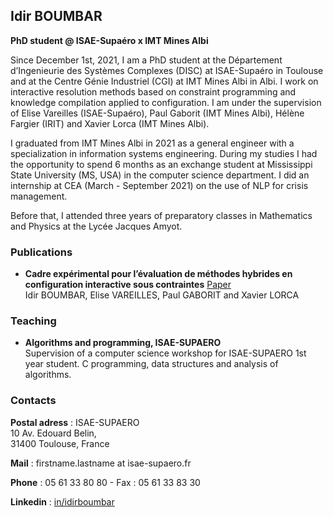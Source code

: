 ## Idir BOUMBAR

**PhD student @ ISAE-Supaéro x IMT Mines Albi**

Since December 1st, 2021, I am a PhD student at the Département d’Ingenieurie des Systèmes Complexes (DISC) at ISAE-Supaéro in Toulouse and at the Centre Génie Industriel (CGI) at IMT Mines Albi in Albi. I work on interactive resolution methods based on constraint programming and knowledge compilation applied to configuration. I am under the supervision of Elise Vareilles (ISAE-Supaéro), Paul Gaborit (IMT Mines Albi), Hélène Fargier (IRIT) and Xavier Lorca (IMT Mines Albi).

I graduated from IMT Mines Albi in 2021 as a general engineer with a specialization in information systems engineering. During my studies I had the opportunity to spend 6 months as an exchange student at Mississippi State University (MS, USA) in the computer science department. I did an internship at CEA (March - September 2021) on the use of NLP for crisis management.

Before that, I attended three years of preparatory classes in Mathematics and Physics at the Lycée Jacques Amyot.

### Publications

- **Cadre expérimental pour l’évaluation de méthodes hybrides en
configuration interactive sous contraintes** [Paper](url)  
Idir BOUMBAR, Elise VAREILLES, Paul GABORIT and Xavier LORCA

### Teaching

- **Algorithms and programming, ISAE-SUPAERO**  
Supervision of a computer science workshop for ISAE-SUPAERO 1st year student. C programming, data structures and analysis of algorithms.

### Contacts

**Postal adress** : 
ISAE-SUPAERO  
10 Av. Edouard Belin,  
31400 Toulouse, France

**Mail** : firstname.lastname at isae-supaero.fr

**Phone** : 05 61 33 80 80 - Fax : 05 61 33 83 30

**Linkedin** : [in/idirboumbar](https://www.linkedin.com/in/idirboumbar/)
